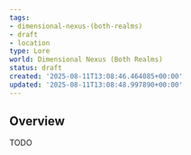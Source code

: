 ```yaml
---
tags:
- dimensional-nexus-(both-realms)
- draft
- location
type: Lore
world: Dimensional Nexus (Both Realms)
status: draft
created: '2025-08-11T13:08:46.464085+00:00'
updated: '2025-08-11T13:08:48.997890+00:00'
---
```




## Overview

TODO
